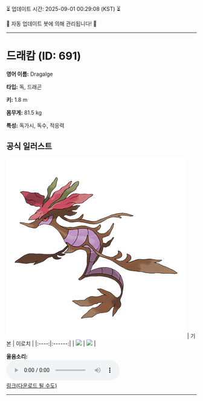 
⏳ 업데이트 시간: 2025-09-01 00:29:08 (KST) ⏳

🤖 자동 업데이트 봇에 의해 관리됩니다! 🤖

---

# 드래캄 (ID: 691)
**영어 이름:** Dragalge

**타입:** 독, 드래곤

**키:** 1.8 m

**몸무게:** 81.5 kg

**특성:** 독가시, 독수, 적응력

## 공식 일러스트
![](https://raw.githubusercontent.com/PokeAPI/sprites/master/sprites/pokemon/other/official-artwork/691.png)
| 기본 | 이로치 |
|:----:|:------:|
| <img src="http://play.pokemonshowdown.com/sprites/ani/dragalge.gif" width="200"> | <img src="http://play.pokemonshowdown.com/sprites/ani-shiny/dragalge.gif" width="200"> |

**울음소리:**<br><audio controls src="https://raw.githubusercontent.com/PokeAPI/cries/main/cries/pokemon/latest/691.ogg"></audio><br> [링크(다운로드 될 수도)](https://raw.githubusercontent.com/PokeAPI/cries/main/cries/pokemon/latest/691.ogg)


---
